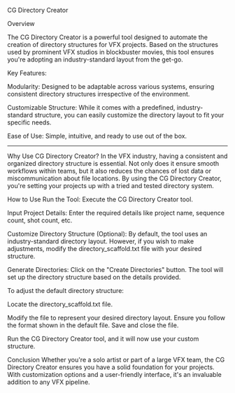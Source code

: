 CG Directory Creator

Overview

The CG Directory Creator is a powerful tool designed to automate the creation of directory structures for VFX projects. Based on the structures used by prominent VFX studios in blockbuster movies, this tool ensures you're adopting an industry-standard layout from the get-go.

Key Features:

Modularity: 
Designed to be adaptable across various systems, ensuring consistent directory structures irrespective of the environment.

Customizable Structure:
While it comes with a predefined, industry-standard structure, you can easily customize the directory layout to fit your specific needs.

Ease of Use: 
Simple, intuitive, and ready to use out of the box.

--------------------------------

Why Use CG Directory Creator?
In the VFX industry, having a consistent and organized directory structure is essential. Not only does it ensure smooth workflows within teams, but it also reduces the chances of lost data or miscommunication about file locations. By using the CG Directory Creator, you're setting your projects up with a tried and tested directory system.

How to Use
Run the Tool: 
Execute the CG Directory Creator tool.

Input Project Details: 
Enter the required details like project name, sequence count, shot count, etc.

Customize Directory Structure (Optional): 
By default, the tool uses an industry-standard directory layout. However, if you wish to make adjustments, modify the directory_scaffold.txt file with your desired structure.

Generate Directories: 
Click on the "Create Directories" button. The tool will set up the directory structure based on the details provided.

To adjust the default directory structure:

Locate the directory_scaffold.txt file.

Modify the file to represent your desired directory layout. Ensure you follow the format shown in the default file.
Save and close the file.

Run the CG Directory Creator tool, and it will now use your custom structure.

Conclusion
Whether you're a solo artist or part of a large VFX team, the CG Directory Creator ensures you have a solid foundation for your projects. With customization options and a user-friendly interface, it's an invaluable addition to any VFX pipeline.

